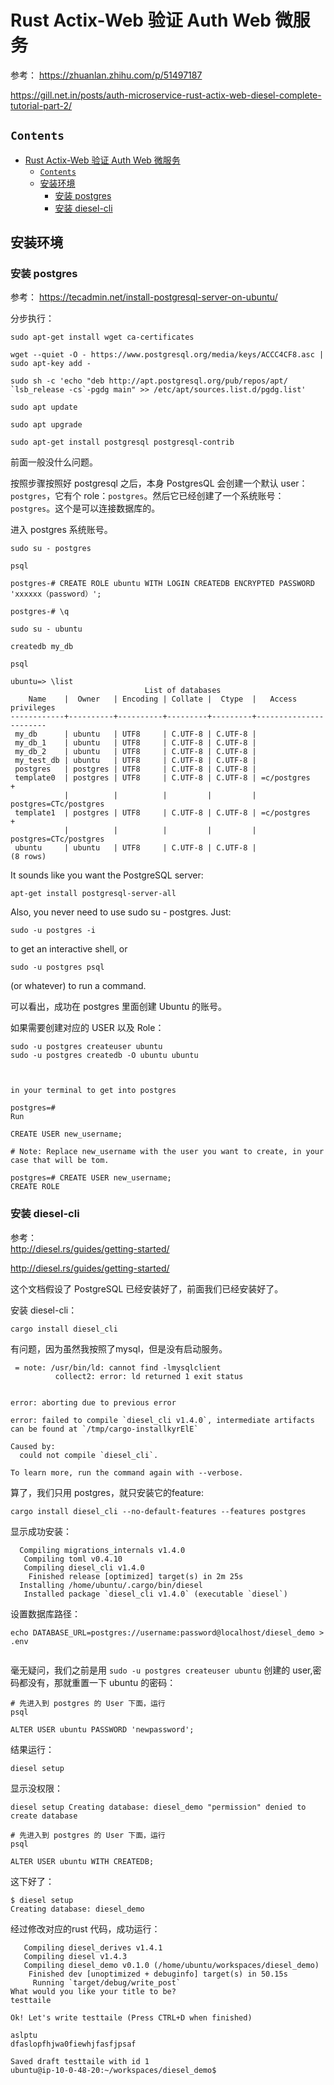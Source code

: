 # Rust Actix-Web 验证 Auth Web 微服务

参考： https://zhuanlan.zhihu.com/p/51497187

https://gill.net.in/posts/auth-microservice-rust-actix-web-diesel-complete-tutorial-part-2/

## `Contents`
- [Rust Actix-Web 验证 Auth Web 微服务](#rust-actix-web-%e9%aa%8c%e8%af%81-auth-web-%e5%be%ae%e6%9c%8d%e5%8a%a1)
  - [`Contents`](#contents)
  - [安装环境](#%e5%ae%89%e8%a3%85%e7%8e%af%e5%a2%83)
    - [安装 postgres](#%e5%ae%89%e8%a3%85-postgres)
    - [安装 diesel-cli](#%e5%ae%89%e8%a3%85-diesel-cli)

## 安装环境

### 安装 postgres
参考： https://tecadmin.net/install-postgresql-server-on-ubuntu/

分步执行：
```shell
sudo apt-get install wget ca-certificates

wget --quiet -O - https://www.postgresql.org/media/keys/ACCC4CF8.asc | sudo apt-key add -

sudo sh -c 'echo "deb http://apt.postgresql.org/pub/repos/apt/ `lsb_release -cs`-pgdg main" >> /etc/apt/sources.list.d/pgdg.list'

sudo apt update

sudo apt upgrade

sudo apt-get install postgresql postgresql-contrib
```

前面一般没什么问题。

按照步骤按照好 postgresql 之后，本身 PostgresQL 会创建一个默认 user：`postgres`，它有个 role：`postgres`。然后它已经创建了一个系统账号：`postgres`。这个是可以连接数据库的。

进入 postgres 系统账号。

```shell
sudo su - postgres

psql

postgres-# CREATE ROLE ubuntu WITH LOGIN CREATEDB ENCRYPTED PASSWORD 'xxxxxx（password）';

postgres-# \q

sudo su - ubuntu

createdb my_db

psql

ubuntu=> \list
                              List of databases
    Name    |  Owner   | Encoding | Collate |  Ctype  |   Access privileges
------------+----------+----------+---------+---------+-----------------------
 my_db      | ubuntu   | UTF8     | C.UTF-8 | C.UTF-8 |
 my_db_1    | ubuntu   | UTF8     | C.UTF-8 | C.UTF-8 |
 my_db_2    | ubuntu   | UTF8     | C.UTF-8 | C.UTF-8 |
 my_test_db | ubuntu   | UTF8     | C.UTF-8 | C.UTF-8 |
 postgres   | postgres | UTF8     | C.UTF-8 | C.UTF-8 |
 template0  | postgres | UTF8     | C.UTF-8 | C.UTF-8 | =c/postgres          +
            |          |          |         |         | postgres=CTc/postgres
 template1  | postgres | UTF8     | C.UTF-8 | C.UTF-8 | =c/postgres          +
            |          |          |         |         | postgres=CTc/postgres
 ubuntu     | ubuntu   | UTF8     | C.UTF-8 | C.UTF-8 |
(8 rows)

```


It sounds like you want the PostgreSQL server:
```shell
apt-get install postgresql-server-all
```
Also, you never need to use sudo su - postgres. Just:
```shell
sudo -u postgres -i
```
to get an interactive shell, or
```shell
sudo -u postgres psql
```
(or whatever) to run a command.


可以看出，成功在 postgres 里面创建 Ubuntu 的账号。


如果需要创建对应的 USER 以及 Role：
```shell
sudo -u postgres createuser ubuntu
sudo -u postgres createdb -O ubuntu ubuntu



in your terminal to get into postgres

postgres=#
Run

CREATE USER new_username;

# Note: Replace new_username with the user you want to create, in your case that will be tom.

postgres=# CREATE USER new_username;
CREATE ROLE
```
### 安装 diesel-cli
参考：  
http://diesel.rs/guides/getting-started/

http://diesel.rs/guides/getting-started/

这个文档假设了 PostgreSQL 已经安装好了，前面我们已经安装好了。

安装 diesel-cli：
```shell
cargo install diesel_cli
```

有问题，因为虽然我按照了mysql，但是没有启动服务。

```shell
 = note: /usr/bin/ld: cannot find -lmysqlclient
          collect2: error: ld returned 1 exit status
          

error: aborting due to previous error

error: failed to compile `diesel_cli v1.4.0`, intermediate artifacts can be found at `/tmp/cargo-installkyrElE`

Caused by:
  could not compile `diesel_cli`.

To learn more, run the command again with --verbose.
```

算了，我们只用 postgres，就只安装它的feature:
```shell
cargo install diesel_cli --no-default-features --features postgres
```
显示成功安装：
```shell
  Compiling migrations_internals v1.4.0
   Compiling toml v0.4.10
   Compiling diesel_cli v1.4.0
    Finished release [optimized] target(s) in 2m 25s
  Installing /home/ubuntu/.cargo/bin/diesel
   Installed package `diesel_cli v1.4.0` (executable `diesel`)
```

设置数据库路径：
```shell
echo DATABASE_URL=postgres://username:password@localhost/diesel_demo > .env


```
毫无疑问，我们之前是用 `sudo -u postgres createuser ubuntu` 创建的 user,密码都没有，那就重置一下 ubuntu 的密码：
```shell
# 先进入到 postgres 的 User 下面，运行
psql

ALTER USER ubuntu PASSWORD 'newpassword';
```

结果运行：
```shell
diesel setup
```
显示没权限：
```shell
diesel setup Creating database: diesel_demo "permission" denied to create database
```

```shell
# 先进入到 postgres 的 User 下面，运行
psql

ALTER USER ubuntu WITH CREATEDB;
```
这下好了：
```shell
$ diesel setup
Creating database: diesel_demo
```


经过修改对应的rust 代码，成功运行：
```shell
   Compiling diesel_derives v1.4.1
   Compiling diesel v1.4.3
   Compiling diesel_demo v0.1.0 (/home/ubuntu/workspaces/diesel_demo)
    Finished dev [unoptimized + debuginfo] target(s) in 50.15s
     Running `target/debug/write_post`
What would you like your title to be?
testtaile

Ok! Let's write testtaile (Press CTRL+D when finished)

aslptu
dfaslopfhjwa0fiewhjfasfjpsaf

Saved draft testtaile with id 1
ubuntu@ip-10-0-48-20:~/workspaces/diesel_demo$ 
```
